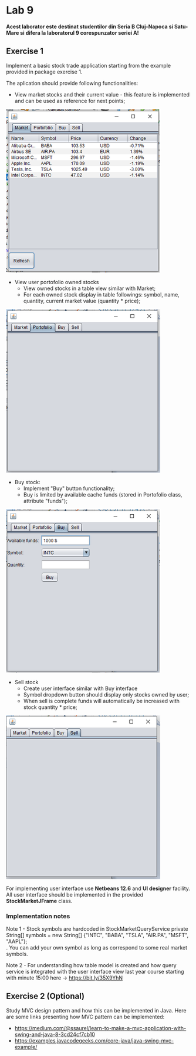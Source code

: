 # Lab 9

**Acest laborator este destinat studentilor din Seria B Cluj-Napoca si Satu-Mare si difera la laboratorul 9 corespunzator seriei A!**

## Exercise 1 

Implement a basic stock trade application starting from the example provided in package exercise 1.

The aplication should provide following functionalities:
- View market stocks and their current value - this feature is implemented and can be used as reference for next points;

![alt text](./docs/market.png)

- View user portofolio owned stocks
    - View owned stocks in a table view similar with Market;
    - For each owned stock display in table followings: symbol, name, quantity, current market value (quantity * price); 

![alt text](./docs/portofolio.png)

- Buy stock:
    - Implement "Buy" button functionality;
    - Buy is limited by available cache funds (stored in Portofolio class, attribute "funds");

![alt text](./docs/buy.png)

- Sell stock
    - Create user interface similar with Buy interface
    - Symbol dropdown button should display only stocks owned by user;
    - When sell is complete funds will automatically be increased with stock quantity * price;

![alt text](./docs/sell.png)

For implementing user interface use **Netbeans 12.6** and **UI designer** facility. All user interface should be implemented in the provided **StockMarketJFrame** class. 

### Implementation notes

Note 1 - Stock symbols are hardcoded in StockMarketQueryService      private String[] symbols = new String[] {"INTC", "BABA", "TSLA", "AIR.PA", "MSFT", "AAPL"};     
. You can add your own symbol as long as correspond to some real market symbols. 

Note 2 - For understanding how table model is created and how query service is integrated with the user interface view last year course starting with minute 15:00 here -> https://bit.ly/35X9YhN 


## Exercise 2 (Optional)

Study MVC design pattern and how this can be implemented in Java. Here are some links presenting how MVC pattern can be implemented:
- https://medium.com/@ssaurel/learn-to-make-a-mvc-application-with-swing-and-java-8-3cd24cf7cb10 
- https://examples.javacodegeeks.com/core-java/java-swing-mvc-example/ 


